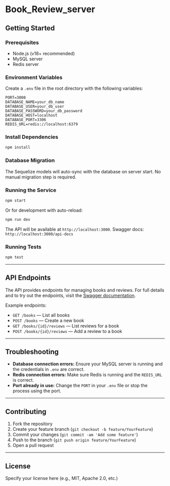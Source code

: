 # Book_Review_server

## Getting Started

### Prerequisites
- Node.js (v18+ recommended)
- MySQL server
- Redis server

### Environment Variables
Create a `.env` file in the root directory with the following variables:

```
PORT=3000
DATABASE_NAME=your_db_name
DATABASE_USER=your_db_user
DATABASE_PASSWORD=your_db_password
DATABASE_HOST=localhost
DATABASE_PORT=3306
REDIS_URL=redis://localhost:6379
```

### Install Dependencies
```sh
npm install
```

### Database Migration
The Sequelize models will auto-sync with the database on server start. No manual migration step is required.

### Running the Service
```sh
npm start
```
Or for development with auto-reload:
```sh
npm run dev
```

The API will be available at `http://localhost:3000`.
Swagger docs: `http://localhost:3000/api-docs`

### Running Tests
```sh
npm test
```

---

## API Endpoints

The API provides endpoints for managing books and reviews. For full details and to try out the endpoints, visit the [Swagger documentation](http://localhost:3000/api-docs).

Example endpoints:
- `GET /books` — List all books
- `POST /books` — Create a new book
- `GET /books/{id}/reviews` — List reviews for a book
- `POST /books/{id}/reviews` — Add a review to a book

---

## Troubleshooting

- **Database connection errors:** Ensure your MySQL server is running and the credentials in `.env` are correct.
- **Redis connection errors:** Make sure Redis is running and the `REDIS_URL` is correct.
- **Port already in use:** Change the `PORT` in your `.env` file or stop the process using the port.

---

## Contributing

1. Fork the repository
2. Create your feature branch (`git checkout -b feature/YourFeature`)
3. Commit your changes (`git commit -am 'Add some feature'`)
4. Push to the branch (`git push origin feature/YourFeature`)
5. Open a pull request

---

## License

Specify your license here (e.g., MIT, Apache 2.0, etc.)